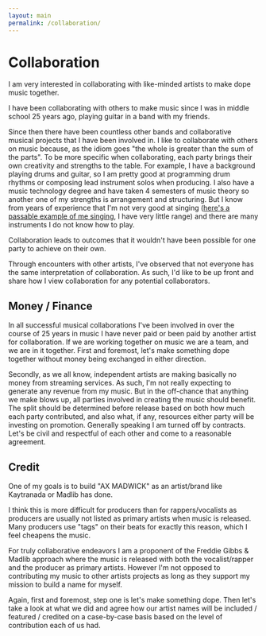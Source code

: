 ```yaml
---
layout: main
permalink: /collaboration/
---
```


# Collaboration

I am very interested in collaborating with like-minded artists to make dope music together.

I have been collaborating with others to make music since I was in middle school 25 years ago, playing guitar in a band with my friends. 

Since then there have been countless other bands and collaborative musical projects that I have been involved in. I like to collaborate with others on music because, as the idiom goes "the whole is greater than the sum of the parts". To be more specific when collaborating, each party brings their own creativity and strengths to the table. For example, I have a background playing drums and guitar, so I am pretty good at programming drum rhythms or composing lead instrument solos when producing. I also have a music technology degree and have taken 4 semesters of music theory so another one of my strengths is arrangement and structuring. But I know from years of experience that I'm not very good at singing (<a href="https://soundcloud.com/mpchadwick/sorry-valerie">here's a passable example of me singing</a>, I have very little range) and there are many instruments I do not know how to play. 

Collaboration leads to outcomes that it wouldn't have been possible for one party to achieve on their own.

Through encounters with other artists, I've observed that not everyone has the same interpretation of collaboration. As such, I'd like to be up front and share how I view collaboration for any potential collaborators.

## Money / Finance

In all successful musical collaborations I've been involved in over the course of 25 years in music I have never paid or been paid by another artist for collaboration. If we are working together on music we are a team, and we are in it together. First and foremost, let's make something dope together without money being exchanged in either direction.

Secondly, as we all know, independent artists are making basically no money from streaming services. As such, I'm not really expecting to generate any revenue from my music. But in the off-chance that anything we make blows up, all parties involved in creating the music should benefit. The split should be determined before release based on both how much each party contributed, and also what, if any, resources either party will be investing on promotion. Generally speaking I am turned off by contracts. Let's be civil and respectful of each other and come to a reasonable agreement.

## Credit

One of my goals is to build "AX MADWICK" as an artist/brand like Kaytranada or Madlib has done. 

I think this is more difficult for producers than for rappers/vocalists as producers are usually not listed as primary artists when music is released. Many producers use "tags" on their beats for exactly this reason, which I feel cheapens the music.

For truly collaborative endeavors I am a proponent of the Freddie Gibbs & Madlib approach where the music is released with both the vocalist/rapper and the producer as primary artists. However I'm not opposed to contributing my music to other artists projects as long as they support my mission to build a name for myself.

Again, first and foremost, step one is let's make something dope. Then let's take a look at what we did and agree how our artist names will be included / featured / credited on a case-by-case basis based on the level of contribution each of us had.
